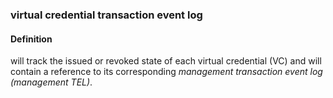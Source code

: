 ### virtual credential transaction event log

<h4>Definition</h4><p>will track the issued or revoked state of each virtual credential (VC) and will contain a reference to its corresponding <em>management transaction event log (management TEL)</em>.</p>